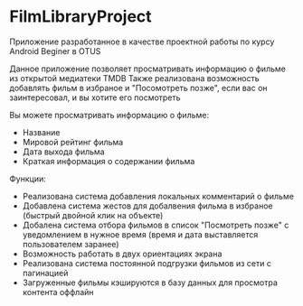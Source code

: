 # FilmLibraryProject
Приложение разработанное в качестве проектной работы по курсу Android Beginer в OTUS

Данное приложение позволяет просматривать информацию о фильме из открытой медиатеки TMDB
Также реализована возможность добавлять фильм в избраное и "Посомотреть позже", если вас он заинтересовал, и вы хотите его посмотреть

Вы можете просматривать информацию о фильме:
- Название
- Мировой рейтинг фильма
- Дата выхода фильма
- Краткая информация о содержании фильма

Функции:
- Реализована система добавления локальных комментарий о фильме
- Добавлена система жестов для добалвения фильма в избраное (быстрый двойной клик на объекте)
- Добалена система отбора фильмов в список "Посмотреть позже" с уведомлением в нужное время (время и дата выставляется пользователем заранее)
- Возможность работать в двух ориентациях экрана
- Реализована система постоянной подгрузки фильмов из сети с пагинацией
- Загруженные фильмы кэшируются в базу данных для просмотра контента оффлайн
